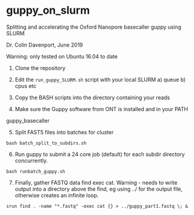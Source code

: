 # guppy_on_slurm
Splitting and accelerating the Oxford Nanopore basecaller guppy using SLURM 


Dr. Colin Davenport, June 2019

Warning: only tested on Ubuntu 16.04 to date

1. Clone the repository

2. Edit the `run_guppy_SLURM.sh` script with your local SLURM a) queue b) cpus etc

3. Copy the BASH scripts into the directory containing your reads

4. Make sure the Guppy software from ONT is installed and in your PATH

  guppy_basecaller

5. Split FAST5 files into batches for cluster
  
  `bash batch_split_to_subdirs.sh`

6. Run guppy to submit a 24 core job (default) for each subdir directory concurrently.
  
  `bash runbatch_guppy.sh`
  
7. Finally, gather FASTQ data
  find exec cat. Warning - needs to write output into a directory above the find, eg 
  using ../ for the output file, otherwise creates an infinite loop. 
  
  `srun find . -name "*.fastq" -exec cat {} > ../guppy_part1.fastq \; &`
